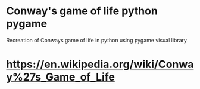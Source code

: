 # Conway's game of life python pygame
 Recreation of Conways game of life in python using pygame visual library


# https://en.wikipedia.org/wiki/Conway%27s_Game_of_Life
